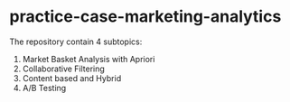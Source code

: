 # practice-case-marketing-analytics

The repository contain 4 subtopics:

1. Market Basket Analysis with Apriori
2. Collaborative Filtering
3. Content based and Hybrid
4. A/B Testing
